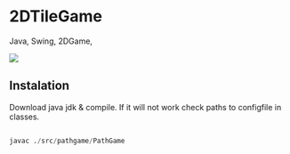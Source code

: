 # 2DTileGame
Java, Swing, 2DGame,

![](Mission-to-Mars-Game.gif)


## Instalation

Download java jdk & compile.
If it will not work check paths to configfile in classes.

```python

javac ./src/pathgame/PathGame

```
